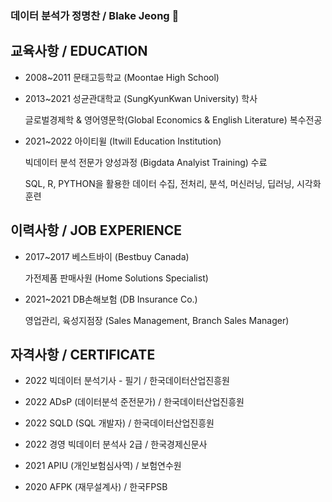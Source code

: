 ### 데이터 분석가 정명찬 / Blake Jeong 👋

## 교육사항 / EDUCATION
* 2008~2011 문태고등학교 (Moontae High School)
* 2013~2021 성균관대학교 (SungKyunKwan University) 학사
  
  글로벌경제학 & 영어영문학(Global Economics & English Literature) 복수전공
* 2021~2022 아이티윌 (Itwill Education Institution) 

   빅데이터 분석 전문가 양성과정 (Bigdata Analyist Training) 수료 
   
   SQL, R, PYTHON을 활용한 데이터 수집, 전처리, 분석, 머신러닝, 딥러닝, 시각화 훈련
   
## 이력사항 / JOB EXPERIENCE
* 2017~2017 베스트바이 (Bestbuy Canada)

  가전제품 판매사원 (Home Solutions Specialist)
* 2021~2021 DB손해보험 (DB Insurance Co.)
  
  영업관리, 육성지점장 (Sales Management, Branch Sales Manager)
  
## 자격사항 / CERTIFICATE
* 2022 빅데이터 분석기사 - 필기 / 한국데이터산업진흥원

* 2022 ADsP (데이터분석 준전문가) / 한국데이터산업진흥원

* 2022 SQLD (SQL 개발자) / 한국데이터산업진흥원

* 2022 경영 빅데이터 분석사 2급 / 한국경제신문사

* 2021 APIU (개인보험심사역) / 보험연수원

* 2020 AFPK (재무설계사) / 한국FPSB

<!--
**blakej2432/blakej2432** is a ✨ _special_ ✨ repository because its `README.md` (this file) appears on your GitHub profile.

Here are some ideas to get you started:

- 🔭 I’m currently working on ...
- 🌱 I’m currently learning ...
- 👯 I’m looking to collaborate on ...
- 🤔 I’m looking for help with ...
- 💬 Ask me about ...
- 📫 How to reach me: ...
- 😄 Pronouns: ...
- ⚡ Fun fact: ...
-->
